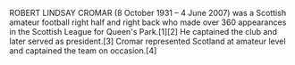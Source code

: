 ROBERT LINDSAY CROMAR (8 October 1931 – 4 June 2007) was a Scottish amateur football right half and right back who made over 360 appearances in the Scottish League for Queen's Park.[1][2] He captained the club and later served as president.[3] Cromar represented Scotland at amateur level and captained the team on occasion.[4]
